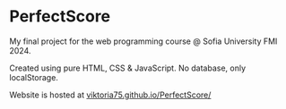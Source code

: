 # PerfectScore
My final project for the web programming course @ Sofia University FMI 2024.

Created using pure HTML, CSS & JavaScript. No database, only localStorage.

Website is hosted at [viktoria75.github.io/PerfectScore/](https://viktoria75.github.io/PerfectScore/)

